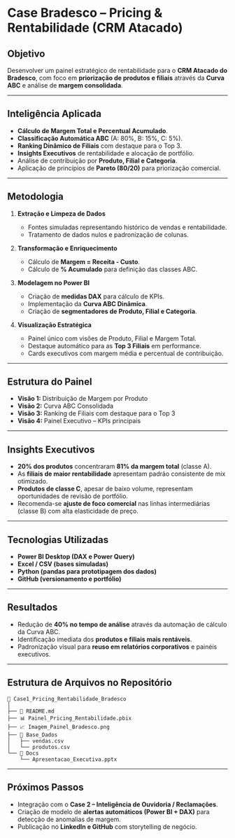 # Case Bradesco – Pricing & Rentabilidade (CRM Atacado)

## Objetivo
Desenvolver um painel estratégico de rentabilidade para o **CRM Atacado do Bradesco**, com foco em **priorização de produtos e filiais** através da **Curva ABC** e análise de **margem consolidada**.

---

## Inteligência Aplicada
- **Cálculo de Margem Total e Percentual Acumulado**.
- **Classificação Automática ABC** (A: 80%, B: 15%, C: 5%).
- **Ranking Dinâmico de Filiais** com destaque para o Top 3.
- **Insights Executivos** de rentabilidade e alocação de portfólio.
- Análise de contribuição por **Produto, Filial e Categoria**.
- Aplicação de princípios de **Pareto (80/20)** para priorização comercial.

---

## Metodologia
1. **Extração e Limpeza de Dados**
   - Fontes simuladas representando histórico de vendas e rentabilidade.
   - Tratamento de dados nulos e padronização de colunas.

2. **Transformação e Enriquecimento**
   - Cálculo de **Margem = Receita - Custo**.
   - Cálculo de **% Acumulado** para definição das classes ABC.

3. **Modelagem no Power BI**
   - Criação de **medidas DAX** para cálculo de KPIs.
   - Implementação da **Curva ABC Dinâmica**.
   - Criação de **segmentadores de Produto, Filial e Categoria**.

4. **Visualização Estratégica**
   - Painel único com visões de Produto, Filial e Margem Total.
   - Destaque automático para as **Top 3 Filiais** em performance.
   - Cards executivos com margem média e percentual de contribuição.

---

## Estrutura do Painel
- **Visão 1:** Distribuição de Margem por Produto
- **Visão 2:** Curva ABC Consolidada
- **Visão 3:** Ranking de Filiais com destaque para o Top 3
- **Visão 4:** Painel Executivo – KPIs principais

---

## Insights Executivos
- **20% dos produtos** concentraram **81% da margem total** (classe A).
- As **filiais de maior rentabilidade** apresentam padrão consistente de mix otimizado.
- **Produtos de classe C**, apesar de baixo volume, representam oportunidades de revisão de portfólio.
- Recomenda-se **ajuste de foco comercial** nas linhas intermediárias (classe B) com alta elasticidade de preço.

---

## Tecnologias Utilizadas
- **Power BI Desktop (DAX e Power Query)**
- **Excel / CSV (bases simuladas)**
- **Python (pandas para prototipagem dos dados)**
- **GitHub (versionamento e portfólio)**

---

## Resultados
- Redução de **40% no tempo de análise** através da automação de cálculo da Curva ABC.
- Identificação imediata dos **produtos e filiais mais rentáveis**.
- Padronização visual para **reuso em relatórios corporativos** e painéis executivos.

---

## Estrutura de Arquivos no Repositório
```
📁 Case1_Pricing_Rentabilidade_Bradesco
│
├── 📄 README.md
├── 📊 Painel_Pricing_Rentabilidade.pbix
├── 📈 Imagem_Painel_Bradesco.png
├── 📂 Base_Dados
│   ├── vendas.csv
│   └── produtos.csv
└── 📂 Docs
    └── Apresentacao_Executiva.pptx
```

---

## Próximos Passos
- Integração com o **Case 2 – Inteligência de Ouvidoria / Reclamações**.
- Criação de modelo de **alertas automáticos (Power BI + DAX)** para detecção de anomalias de margem.
- Publicação no **LinkedIn e GitHub** com storytelling de negócio.
